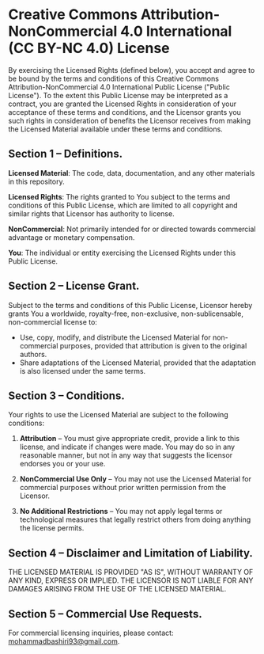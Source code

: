 # Creative Commons Attribution-NonCommercial 4.0 International (CC BY-NC 4.0) License

By exercising the Licensed Rights (defined below), you accept and agree to be bound by the terms and conditions of this Creative Commons Attribution-NonCommercial 4.0 International Public License ("Public License"). To the extent this Public License may be interpreted as a contract, you are granted the Licensed Rights in consideration of your acceptance of these terms and conditions, and the Licensor grants you such rights in consideration of benefits the Licensor receives from making the Licensed Material available under these terms and conditions.

## Section 1 – Definitions.

**Licensed Material**: The code, data, documentation, and any other materials in this repository.

**Licensed Rights**: The rights granted to You subject to the terms and conditions of this Public License, which are limited to all copyright and similar rights that Licensor has authority to license.

**NonCommercial**: Not primarily intended for or directed towards commercial advantage or monetary compensation.

**You**: The individual or entity exercising the Licensed Rights under this Public License.

## Section 2 – License Grant.

Subject to the terms and conditions of this Public License, Licensor hereby grants You a worldwide, royalty-free, non-exclusive, non-sublicensable, non-commercial license to:

- Use, copy, modify, and distribute the Licensed Material for non-commercial purposes, provided that attribution is given to the original authors.
- Share adaptations of the Licensed Material, provided that the adaptation is also licensed under the same terms.

## Section 3 – Conditions.

Your rights to use the Licensed Material are subject to the following conditions:

1. **Attribution** – You must give appropriate credit, provide a link to this license, and indicate if changes were made. You may do so in any reasonable manner, but not in any way that suggests the licensor endorses you or your use.
   
2. **NonCommercial Use Only** – You may not use the Licensed Material for commercial purposes without prior written permission from the Licensor.

3. **No Additional Restrictions** – You may not apply legal terms or technological measures that legally restrict others from doing anything the license permits.

## Section 4 – Disclaimer and Limitation of Liability.

THE LICENSED MATERIAL IS PROVIDED "AS IS", WITHOUT WARRANTY OF ANY KIND, EXPRESS OR IMPLIED. THE LICENSOR IS NOT LIABLE FOR ANY DAMAGES ARISING FROM THE USE OF THE LICENSED MATERIAL.

## Section 5 – Commercial Use Requests.

For commercial licensing inquiries, please contact: mohammadbashiri93@gmail.com.
